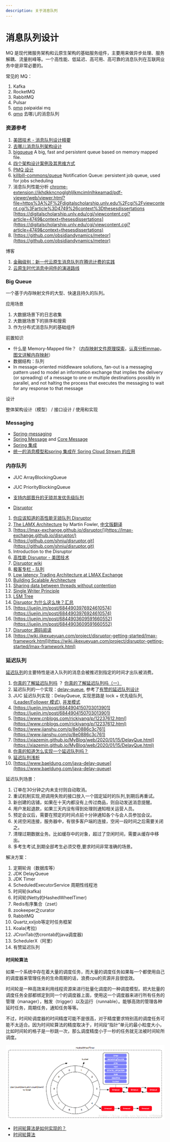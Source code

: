 ```yaml
---
description: 关于消息队列
---
```


# 消息队列设计

MQ 是现代微服务架构和云原生架构的基础服务组件，主要用来做异步处理、服务解耦、流量削峰等。一个高性能、低延迟、高可用、高可靠的消息队列在互联网业务中是非常必要的。

常见的 MQ：

1. Kafka
2. RocketMQ
3. RabbitMQ
4. Pulsar
5. [pmq](https://github.com/ppdaicorp/pmq) paipaidai mq
6. [qmq](https://github.com/qunarcorp/qmq)  去哪儿的消息队列



### 资源参考

1. [美团技术 - 消息队列设计精要](https://tech.meituan.com/2016/07/01/mq-design.html)
2. [去哪儿消息队列架构设计](https://github.com/qunarcorp/qmq/blob/master/docs/cn/arch.md)
3. [bigqueue](https://github.com/bulldog2011/bigqueue) A big, fast and persistent queue based on memory mapped file.
4. [四个架构设计案例及其思维方式](https://mp.weixin.qq.com/s/5e-yC0r18FZ04vMvGxIL-w)
5. [PMQ 设计](https://github.com/ppdaicorp/pmq/wiki/PMQ%E8%AE%BE%E8%AE%A1)
6. [killbill-commons/queue](https://github.com/killbill/killbill-commons/tree/master/queue)  Notification Queue: persistent job queue, used for jobs scheduling
7. 消息队列性能分析 [chrome-extension://ikhdkkncnoglghljlkmcimlnlhkeamad/pdf-viewer/web/viewer.html?file=https%3A%2F%2Fdigitalscholarship.unlv.edu%2Fcgi%2Fviewcontent.cgi%3Farticle%3D4749%26context%3Dthesesdissertations](chrome-extension://ikhdkkncnoglghljlkmcimlnlhkeamad/pdf-viewer/web/viewer.html?file=https%3A%2F%2Fdigitalscholarship.unlv.edu%2Fcgi%2Fviewcontent.cgi%3Farticle%3D4749%26context%3Dthesesdissertations)  [https://digitalscholarship.unlv.edu/cgi/viewcontent.cgi?article=4749&context=thesesdissertations](https://digitalscholarship.unlv.edu/cgi/viewcontent.cgi?article=4749&context=thesesdissertations)
8. [https://github.com/obsidiandynamics/meteor](https://github.com/obsidiandynamics/meteor)

博客

1. [金融级别：新一代云原生消息队列在腾讯计费的实践](https://cloud.tencent.com/developer/salon/live-1253?channel=hlwjgs)
2. [云原生时代消息中间件的演进路线](https://www.infoq.cn/article/XJHaDxGKIRL3AtvWPx5c)

### Big Queue

一个基于内存映射文件的大型、快速且持久的队列。

应用场景

1. 大数据场景下的日志收集
2. 大数据场景下的排序和搜索
3. 作为分布式消息队列的基础组件

前置知识

* 什么是 Memory-Mapped file？（[内存映射文件原理探索](https://blog.csdn.net/mg0832058/article/details/5890688)，[认真分析mmap](https://www.cnblogs.com/huxiao-tee/p/4660352.html)，[图文详解内存映射](https://www.jianshu.com/p/719fc4758813)）
* 数据结构：队列
* In message-oriented middleware solutions, fan-out is a messaging pattern used to model an information exchange that implies the delivery \(or spreading\) of a message to one or multiple destinations possibly in parallel, and not halting the process that executes the messaging to wait for any response to that message

设计

整体架构设计（模型） / 接口设计 / 使用和实现



### Messaging

* [Spring-messaging](https://github.com/spring-projects/spring-framework/tree/master/spring-messaging)
* [Spring Message](https://docs.spring.io/spring-integration/reference/html/message.html) and  [Core Message](https://docs.spring.io/spring-integration/reference/html/core.html#spring-integration-core-messaging)
* [Spring 集成](https://docs.spring.io/spring-integration/reference/html/index.html)
* [统一的消息模型和spring 集成在 Spring Cloud Stream 的应用](https://fangjian0423.github.io/2019/04/03/spring-cloud-stream-intro/)

### 内存队列

* JUC ArrayBlockingQueue
* JUC PriorityBlockingQueue
* [支持内部晋升的无锁并发优先级队列](https://my.oschina.net/u/2447383/blog/3156042)



* [Disruptor](https://lmax-exchange.github.io/disruptor/)

1. [你应该知道的高性能无锁队列 Disruptor](https://juejin.im/post/5b5f10d65188251ad06b78e3)
2. [The LAMX Architecture](https://martinfowler.com/articles/lmax.html) by Martin Fowler, [中文版翻译](http://ifeve.com/lmax/)
3. [https://lmax-exchange.github.io/disruptor/](https://lmax-exchange.github.io/disruptor/)
4. [https://github.com/shniu/disruptor.git](https://github.com/shniu/disruptor.git)
5. Introduction to the Disruptor
6. [高性能 Disruptor - 美团技术](https://tech.meituan.com/2016/11/18/disruptor.html)
7. [Disruptor wiki](https://github.com/LMAX-Exchange/disruptor/wiki/Introduction)
8. [极客专栏 - 队列](https://time.geekbang.org/column/article/41330)
9. [Low latency Trading Architecture at LMAX Exchange](https://www.infoq.com/presentations/lmax-trading-architecture/)
10. [Building Scalable Architecture](https://medium.com/koinex-crunch/building-scalable-architecture-85ea199aec67)
11. [Sharing data between threads without contention](http://ifeve.com/sharing-data-among-threads-without-contention-2/)
12. [Single Writer Principle](https://mechanical-sympathy.blogspot.com/2011/09/single-writer-principle.html)
13. [LSM Tree](https://medium.com/swlh/log-structured-merge-trees-9c8e2bea89e8)
14. [Disruptor 为什么这么快？](http://ifeve.com/locks-are-bad/)[汇总](https://coolshell.cn/articles/9169.html)
15. [https://juejin.im/post/6844903976924610574](https://juejin.im/post/6844903976924610574)
16. [https://juejin.im/post/6844903609591660552](https://juejin.im/post/6844903609591660552)
17. [Disruptor 源码阅读](https://coderbee.net/index.php/open-source/20130812/400)
18. [https://wiki.jikexueyuan.com/project/disruptor-getting-started/lmax-framework.html](https://wiki.jikexueyuan.com/project/disruptor-getting-started/lmax-framework.html)

### 延迟队列

[延迟队列](https://medium.com/@cheukfung/redis%E5%BB%B6%E8%BF%9F%E9%98%9F%E5%88%97-c940850a264f)的主要特性是进入队列的消息会被推迟到指定的时间才出队被消费。

1. [你真的了解延迟队列吗](https://juejin.im/post/6844903651685711885) ？ [你真的了解延迟队列吗（一）](https://juejin.im/post/6844903648397525006)
2. 延迟队列的一个实现：[delay-queue](https://github.com/ouqiang/delay-queue), 参考了[有赞的延迟队列设计](https://tech.youzan.com/queuing_delay/)
3. JUC 延迟队列实现：DelayQueue, 实现思路是 lock + 优先级队列, \([Leader/Follower 模式](https://blog.csdn.net/goldlevi/article/details/7705180)\), [并发模式](https://github.com/robbie-cao/note/blob/master/concurrency-pattern.md)
4. [https://juejin.im/post/6844904150703013901](https://juejin.im/post/6844904150703013901)
5. [https://www.cnblogs.com/rickiyang/p/12237612.html](https://www.cnblogs.com/rickiyang/p/12237612.html)
6. [https://www.jianshu.com/p/8e0886c3c761](https://www.jianshu.com/p/8e0886c3c761)
7. [https://xiazemin.github.io/MyBlog/web/2020/01/15/DelayQue.html](https://xiazemin.github.io/MyBlog/web/2020/01/15/DelayQue.html)
8. [你真的知道怎么实现一个延迟队列吗？](https://mp.weixin.qq.com/s/A85ievNNzHDrQv67yBkbtA)
9. [延迟队列浅析](https://mp.weixin.qq.com/s/xMM8GDNSIDh9ekzYds3YDg)
10. [https://www.baeldung.com/java-delay-queue](https://www.baeldung.com/java-delay-queue)

延迟队列场景：

1. 订单在30分钟之内未支付则自动取消。
2. 重试机制实现,把调用失败的接口放入一个固定延时的队列,到期后再重试。
3. 新创建的店铺，如果在十天内都没有上传过商品，则自动发送消息提醒。
4. 用户发起退款，如果三天内没有得到处理则通知相关运营人员。
5. 预定会议后，需要在预定的时间点前十分钟通知各个与会人员参加会议。
6. 关闭空闲连接，服务器中，有很多客户端的连接，空闲一段时间之后需要关闭之。
7. 清理过期数据业务。比如缓存中的对象，超过了空闲时间，需要从缓存中移出。
8. 多考生考试,到期全部考生必须交卷,要求时间非常准确的场景。

解决方案：

1. 定期轮询（数据库等）
2. JDK DelayQueue
3. JDK Timer
4. ScheduledExecutorService 周期性线程池
5. 时间轮\(kafka\)
6. 时间轮\(Netty的HashedWheelTimer\)
7. Redis有序集合（zset）
8. zookeeper之curator
9. RabbitMQ
10. Quartz,xxljob等定时任务框架
11. Koala\(考拉\)
12. JCronTab\(仿crontab的java调度器\)
13. SchedulerX（阿里）
14. 有赞延迟队列

#### 时间轮算法

如果一个系统中存在着大量的调度任务，而大量的调度任务如果每一个都使用自己的调度器来管理任务的生命周期的话，浪费cpu的资源并且很低效。

时间轮是一种高效来利用线程资源来进行批量化调度的一种调度模型。把大批量的调度任务全部都绑定到同一个的调度器上面，使用这一个调度器来进行所有任务的管理（manager），触发（trigger）以及运行（runnable）。能够高效的管理各种延时任务，周期任务，通知任务等等。

不过，时间轮调度器的时间精度可能不是很高，对于精度要求特别高的调度任务可能不太适合。因为时间轮算法的精度取决于，时间段“指针”单元的最小粒度大小，比如时间轮的格子是一秒跳一次，那么调度精度小于一秒的任务就无法被时间轮所调度。

![HashedWheelTimer](../../.gitbook/assets/image%20%2896%29.png)



* [时间轮算法是如何实现的？](https://www.cnblogs.com/luozhiyun/p/12075326.html)
* [时间轮算法](https://yfscfs.gitee.io/post/%E4%BB%A4%E4%BA%BA%E6%83%8A%E8%89%B3%E7%9A%84%E6%97%B6%E9%97%B4%E8%BD%AE%E7%AE%97%E6%B3%95timingwheel/)

